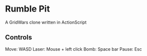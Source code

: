 Rumble Pit
==========

A GridWars clone written in ActionScript

Controls
--------

Move: WASD
Laser: Mouse + left click
Bomb: Space bar
Pause: Esc
